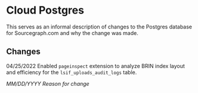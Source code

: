 # Cloud Postgres

This serves as an informal description of changes to the Postgres database for
Sourcegraph.com and why the change was made.

## Changes

04/25/2022 Enabled `pageinspect` extension to analyze BRIN index layout and efficiency for the `lsif_uploads_audit_logs` table.

_MM/DD/YYYY Reason for change_
